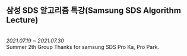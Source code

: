 ## 삼성 SDS 알고리즘 특강(Samsung SDS Algorithm Lecture)
<br>
<em>2021.07.19 ~ 2021.07.30</em> <br>
Summer 2th Group Thanks for samsung SDS Pro Ka, Pro Park.<br>
